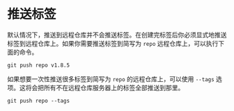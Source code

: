 # 推送标签

默认情况下，推送到远程仓库并不会推送标签。在创建完标签后你必须显式地推送标签到远程仓库上。如果你需要推送标签到简写为 `repo` 远程仓库上，可以执行下面的命令。

```shell
git push repo v1.8.5
```

如果想要一次性推送很多标签到简写为 `repo` 的远程仓库上，可以使用 `--tags` 选项。这将会把所有不在远程仓库服务器上的标签全部推送到那里。

```shell
git push repo --tags
```

